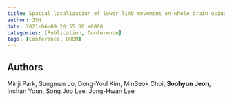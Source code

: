 ```yaml
---
title: Spatial localization of lower limb movement on whole brain using 3D-pose estimation.
author: JSH
date: 2021-06-09 20:55:00 +0800
categories: [Publication, Conference]
tags: [Conference, OHBM]
---
```


## Authors
Minji Park, Sungman Jo, Dong-Youl Kim, MinSeok Choi, **Soohyun Jeon**, Inchan Youn, Song Joo Lee, Jong-Hwan Lee
